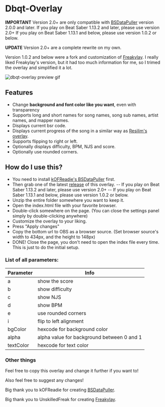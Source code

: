 # Dbqt-Overlay

**IMPORTANT**
Version 2.0+ are only compatible with [BSDataPuller](https://github.com/kOFReadie/BSDataPuller/releases) version 2.0.0 and later.
If you play on Beat Saber 1.13.2 and later, please use version 2.0+
If you play on Beat Saber 1.13.1 and below, please use version 1.0.2 or below.

**UPDATE**
Version 2.0+ are a complete rewrite on my own.

Version 1.0.2 and below were a fork and customization of [Freakylay](https://github.com/UnskilledFreak/Freakylay).
I really liked Freakylay's version, but it had too much information for me, so I trimed the overlay and simplified it a lot.

![dbqt-overlay preview gif](https://media.giphy.com/media/gAoOT2kPmOto6VNIa3/giphy.gif)

## Features

- Change **background and font color like you want**, even with transparency
- Supports long and short names for song names, song sub names, artist names, and mapper names.
- Displays current bsr code.
- Displays current progress of the song in a similar way as [Resilim's overlay](https://github.com/Reselim/beat-saber-overlay).
- Supports flipping to right or left.
- Optionally displays difficulty, BPM, NJS and score.
- Optionally use rounded corners.

## How do I use this?

- You need to install [kOFReadie's BSDataPuller](https://github.com/kOFReadie/BSDataPuller) first.
- Then grab one of the latest [release](https://github.com/dbqt/dbqt-overlay/releases) of this overlay.
-- If you play on Beat Saber 1.13.2 and later, please use version 2.0+
-- If you play on Beat Saber 1.13.1 and below, please use version 1.0.2 or below.
- Unzip the entire folder somewhere you want to keep it.
- Open the index.html file with your favorite browser.
- Double-click somewhere on the page. (You can close the settings panel simply by double-clicking anywhere)
- Customize the overlay to your liking.
- Press "Apply changes"
- Copy the bottom url to OBS as a browser source. (Set browser source's width to 434px, and the height to 148px)
- DONE! Close the page, you don't need to open the index file every time. This is just to do the initial setup.

### List of all parameters:

|Parameter|Info
|---|---|
|a|show the score|
|b|show difficulty|
|c|show NJS|
|d|show BPM|
|e|use rounded corners|
|i|flip to left alignment|
|bgColor|hexcode for background color|
|alpha|alpha value for background between 0 and 1|
|textColor|hexcode for text color|

### Other things
Feel free to copy this overlay and change it further if you want to!

Also feel free to suggest any changes!

Big thank you to kOFReadie for creating [BSDataPuller](https://github.com/kOFReadie/BSDataPuller).

Big thank you to UnskilledFreak for creating [Freakylay](https://github.com/UnskilledFreak/Freakylay).
